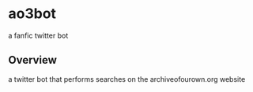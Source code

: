 # ao3bot
a fanfic twitter bot

## Overview

a twitter bot that performs searches on the archiveofourown.org website
